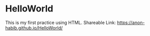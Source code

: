 # HelloWorld
This is my first practice using HTML.
Shareable Link: https://anon-habib.github.io/HelloWorld/
